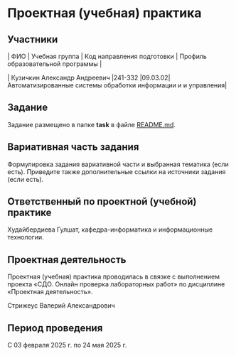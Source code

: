 
# Проектная (учебная) практика

## Участники

| ФИО | Учебная группа | Код направления подготовки | Профиль образовательной программы |

| Кузичкин Александр Андреевич |241-332 |09.03.02| Автоматизированные системы обработки информации и и управления|


## Задание

Задание размещено в папке **task** в файле [README.md](task/README.md).

## Вариативная часть задания

Формулировка задания вариативной части и выбранная тематика (если есть). Приведите также дополнительные ссылки на источники задания (если есть).

## Ответственный по проектной (учебной) практике

Худайбердиева Гулшат, кафедра-информатика и информационные технологии.

## Проектная деятельность

Проектная (учебная) практика проводилась в связке с выполнением проекта «СДО. Онлайн проверка лабораторных работ» по дисциплине «Проектная деятельность».

Стрижеус Валерий Александрович

## Период проведения

С 03 февраля 2025 г. по 24 мая 2025 г.
